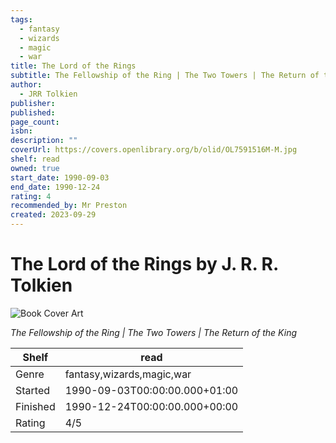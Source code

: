 ```yaml
---
tags:
  - fantasy
  - wizards
  - magic
  - war
title: The Lord of the Rings
subtitle: The Fellowship of the Ring | The Two Towers | The Return of the King
author:
  - JRR Tolkien
publisher: 
published: 
page_count: 
isbn: 
description: ""
coverUrl: https://covers.openlibrary.org/b/olid/OL7591516M-M.jpg
shelf: read
owned: true
start_date: 1990-09-03
end_date: 1990-12-24
rating: 4
recommended_by: Mr Preston
created: 2023-09-29
---
```


# The Lord of the Rings by J. R. R. Tolkien

![Book Cover Art](https://covers.openlibrary.org/b/olid/OL7591516M-M.jpg)

_The Fellowship of the Ring | The Two Towers | The Return of the King_

| Shelf | read |
| --- | --- |
| Genre | fantasy,wizards,magic,war |
| Started | 1990-09-03T00:00:00.000+01:00 |
| Finished | 1990-12-24T00:00:00.000+00:00 |
| Rating | 4/5 |

